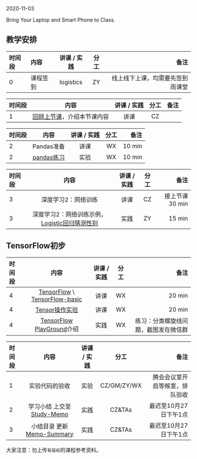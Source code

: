 2020-11-03

Bring Your Laptop  and Smart Phone to Class. 

## 教学安排

|时间段  |  内容    | 讲课 / 实践     |  分工  |  备注       |
| :----  |   :----   |   :----:    |    :----:    | ---: |
|   0   |  课程签到     |  logistics   |     ZY     |   线上线下上课，均需要先签到雨课堂     |

|时间段 |  内容    | 讲课 / 实践     |  分工  |  备注       |
| :--- |   :-------:    |   :----:    |    :----:    | ---: |
|   1  |  [回顾上节课](../WW7/WW7-Plan.md)，介绍本节课内容     |  讲课    |     CZ     |      |


| 时间段 |           内容            | 讲课 / 实践 |   分工  | 备注 |
| :----- | :---------------: | :---------: | :----: | ---: |
|    2   |  Pandas准备   |    讲课     |   WX   |  10 min   |
|    2   |  [pandas练习](../../../Computing/Algorithm/learnPandas.ipynb)  |    实验     |  WX  |  10 min   |


| 时间段 |           内容            | 讲课 / 实践 |   分工  |   备注   |
| :----- | :---------------------: | :---------: | :---: | ---: |
|    3   | 深度学习2：网络训练   |    讲课     |  CZ   |  接上节课 30 min   |
|    3   | 深度学习2：网络训练示例，[Logistic回归猜测性别](../../../Computing/logistic_regression/logistic_regression_scratch.ipynb)   |   实践     |  ZY   |  15 min   |


## TensorFlow初步

| 时间段 |           内容            | 讲课 / 实践 | 分工  | 备注 |
| :----- | :---------------------: | :---------: | :---: | ---: |
|    4   | [TensorFlow](http://tensorflow.google.cn) \ [TensorFlow-basic](2tensorflow-basic.pdf)  |    讲课     | WX  |  20 min   |
|    4   | [Tensor操作实验](../../../Computing/TensorFlow2/learnTensorFlow2/notebooks/1_Introduction/basic_operations.ipynb)  |    讲课     | WX  |  20 min   |
|    4   | [TensorFlow PlayGround](https://playground.tensorflow.org/)介绍  |  实践   |  WX  |  练习：分类螺旋线问题，截图发在微信群   |


|时间段     |  内容    | 讲课 / 实践     |  分工  | 备注       |
| :---      |   :-------:    |   :----:    |    :----:    |       ---: |
|   1      | 实验代码的验收     |  实验   |     CZ/GM/ZY/WX     |    腾会会议室开启等候室，排队验收     |
|   2      | 学习小结 上交至[Study-Memo](../../Memos/Study-Memo)    |  实践    |     CZ&TAs     |   最迟至10月27日下午1点      |
|   3      | 小结目录 更新 [Memo-Summary](../../Memos/Memo-Summary)  |  实践    |     CZ&TAs     |   最迟至10月27日下午1点      |

大家注意：勿上传``有版权``的课程参考资料。
